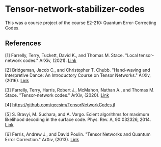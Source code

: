 # Tensor-network-stabilizer-codes
This was a course project of the course E2-210: Quantum Error-Correcting Codes.

## References
[1] Farrelly, Terry, Tuckett, David K., and Thomas M. Stace. "Local tensor-network codes." ArXiv, (2021). [Link](https://iopscience.iop.org/article/10.1088/1367-2630/ac5e87)  

[2] Bridgeman, Jacob C., and Christopher T. Chubb. "Hand-waving and Interpretive Dance: An Introductory Course on Tensor Networks." ArXiv, (2016). [Link](https://iopscience.iop.org/article/10.1088/1751-8121/aa6dc3)  

[3] Farrelly, Terry, Harris, Robert J., McMahon, Nathan A., and Thomas M. Stace. "Tensor-network codes." ArXiv, (2020). [Link](https://journals.aps.org/prl/abstract/10.1103/PhysRevLett.127.040507)  

[4] https://github.com/qecsim/TensorNetworkCodes.jl  

[5] S. Bravyi, M. Suchara, and A. Vargo. Ecient algorithms for maximum likelihood decoding in the surface code. Phys. Rev. A, 90:032326, 2014. [Link](https://journals.aps.org/pra/abstract/10.1103/PhysRevA.90.032326)  

[6] Ferris, Andrew J., and David Poulin. "Tensor Networks and Quantum Error Correction." ArXiv, (2013). [Link](https://journals.aps.org/prl/abstract/10.1103/PhysRevLett.113.030501)

